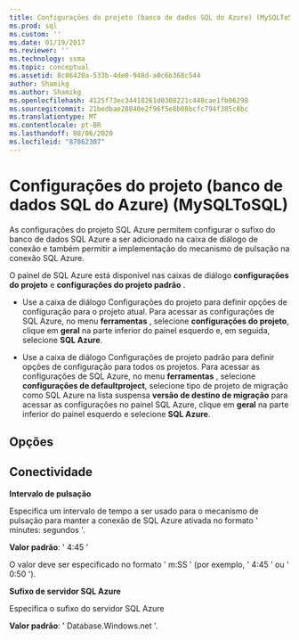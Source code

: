 ```yaml
---
title: Configurações do projeto (banco de dados SQL do Azure) (MySQLToSQL) | Microsoft Docs
ms.prod: sql
ms.custom: ''
ms.date: 01/19/2017
ms.reviewer: ''
ms.technology: ssma
ms.topic: conceptual
ms.assetid: 8c06420a-533b-4de0-948d-a0c6b368c544
author: Shamikg
ms.author: Shamikg
ms.openlocfilehash: 4125f73ec34418261d0308221c448cae1fb06298
ms.sourcegitcommit: 21bedbae28840e2f96f5e8b08bcfc794f305c8bc
ms.translationtype: MT
ms.contentlocale: pt-BR
ms.lasthandoff: 08/06/2020
ms.locfileid: "87862307"
---
```

# <a name="project-settings-azure-sql-database-mysqltosql"></a>Configurações do projeto (banco de dados SQL do Azure) (MySQLToSQL)
As configurações do projeto SQL Azure permitem configurar o sufixo do banco de dados SQL Azure a ser adicionado na caixa de diálogo de conexão e também permitir a implementação do mecanismo de pulsação na conexão SQL Azure.  
  
O painel de SQL Azure está disponível nas caixas de diálogo **configurações do projeto** e **configurações do projeto padrão** .  
  
-   Use a caixa de diálogo Configurações do projeto para definir opções de configuração para o projeto atual. Para acessar as configurações de SQL Azure, no menu **ferramentas** , selecione **configurações do projeto**, clique em **geral** na parte inferior do painel esquerdo e, em seguida, selecione **SQL Azure**.  
  
-   Use a caixa de diálogo Configurações de projeto padrão para definir opções de configuração para todos os projetos. Para acessar as configurações de SQL Azure, no menu **ferramentas** , selecione **configurações de defaultproject**, selecione tipo de projeto de migração como SQL Azure na lista suspensa **versão de destino de migração** para acessar as configurações no painel SQL Azure, clique em **geral** na parte inferior do painel esquerdo e selecione **SQL Azure**.  
  
## <a name="options"></a>Opções  
  
## <a name="connectivity"></a>Conectividade  
**Intervalo de pulsação**  
  
Especifica um intervalo de tempo a ser usado para o mecanismo de pulsação para manter a conexão de SQL Azure ativada no formato ' minutes: segundos '.  
  
**Valor padrão**: ' 4:45 '  
  
O valor deve ser especificado no formato ' m:SS ' (por exemplo, ' 4:45 ' ou ' 0:50 ').  
  
**Sufixo de servidor SQL Azure**  
  
Especifica o sufixo do servidor SQL Azure  
  
**Valor padrão**: ' Database.Windows.net '.  
  
